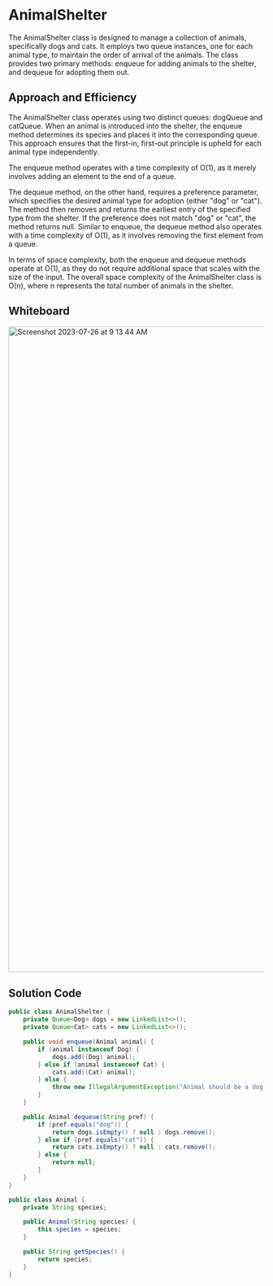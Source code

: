 # AnimalShelter

The AnimalShelter class is designed to manage a collection of animals, specifically dogs and cats. It employs two queue instances, one for each animal type, to maintain the order of arrival of the animals. The class provides two primary methods: enqueue for adding animals to the shelter, and dequeue for adopting them out.

## Approach and Efficiency
The AnimalShelter class operates using two distinct queues: dogQueue and catQueue. When an animal is introduced into the shelter, 
the enqueue method determines its species and places it into the corresponding queue. This approach ensures that the first-in, 
first-out principle is upheld for each animal type independently.

The enqueue method operates with a time complexity of O(1), as it merely involves adding an element to the end of a queue.

The dequeue method, on the other hand, requires a preference parameter, which specifies the desired animal type for adoption 
(either "dog" or "cat"). The method then removes and returns the earliest entry of the specified type from the shelter. If the preference 
does not match "dog" or "cat", the method returns null. Similar to enqueue, the dequeue method also operates with a time complexity of O(1), 
as it involves removing the first element from a queue.

In terms of space complexity, both the enqueue and dequeue methods operate at O(1), as they do not require additional space that scales 
with the size of the input. The overall space complexity of the AnimalShelter class is O(n), where n represents the total number of animals in the shelter.
## Whiteboard

<img width="1270" alt="Screenshot 2023-07-26 at 9 13 44 AM" src="https://github.com/Cooper-Softdev/data-structures-and-algorithms/assets/73309872/7b2d6bb3-2923-4ce4-88bf-d5a692a93188">

## Solution Code

``` Java
public class AnimalShelter {
    private Queue<Dog> dogs = new LinkedList<>();
    private Queue<Cat> cats = new LinkedList<>();

    public void enqueue(Animal animal) {
        if (animal instanceof Dog) {
            dogs.add((Dog) animal);
        } else if (animal instanceof Cat) {
            cats.add((Cat) animal);
        } else {
            throw new IllegalArgumentException("Animal should be a dog or a cat");
        }
    }

    public Animal dequeue(String pref) {
        if (pref.equals("dog")) {
            return dogs.isEmpty() ? null : dogs.remove();
        } else if (pref.equals("cat")) {
            return cats.isEmpty() ? null : cats.remove();
        } else {
            return null;
        }
    }
}

public class Animal {
    private String species;

    public Animal(String species) {
        this.species = species;
    }

    public String getSpecies() {
        return species;
    }
}

```

